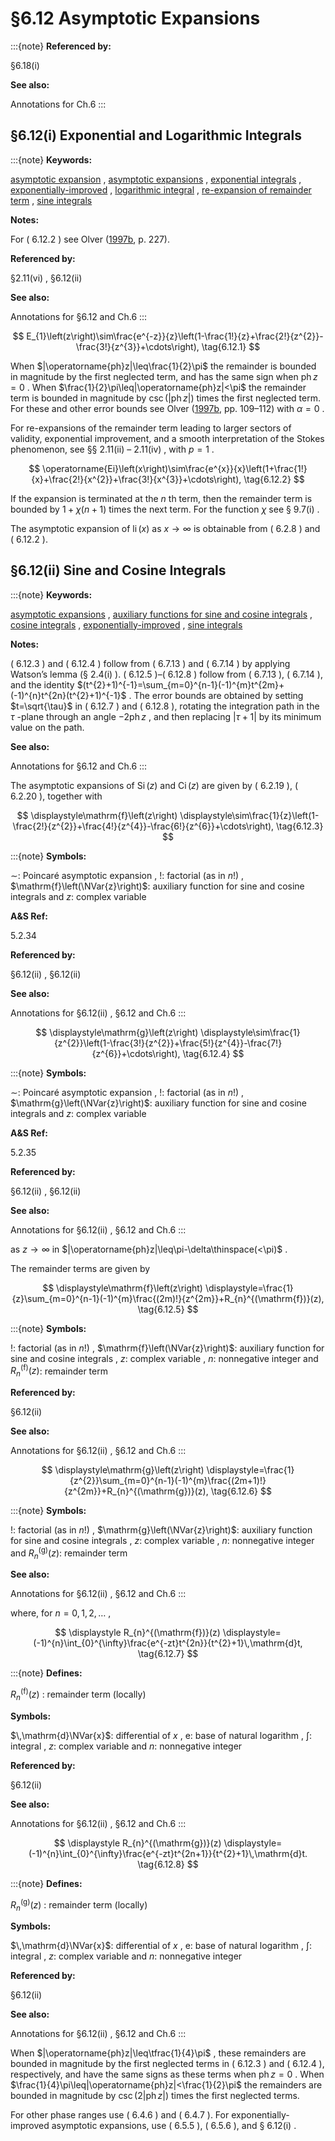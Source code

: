 # §6.12 Asymptotic Expansions

:::{note}
**Referenced by:**

§6.18(i)

**See also:**

Annotations for Ch.6
:::


## §6.12(i) Exponential and Logarithmic Integrals

:::{note}
**Keywords:**

[asymptotic expansion](http://dlmf.nist.gov/search/search?q=asymptotic%20expansion) , [asymptotic expansions](http://dlmf.nist.gov/search/search?q=asymptotic%20expansions) , [exponential integrals](http://dlmf.nist.gov/search/search?q=exponential%20integrals) , [exponentially-improved](http://dlmf.nist.gov/search/search?q=exponentially-improved) , [logarithmic integral](http://dlmf.nist.gov/search/search?q=logarithmic%20integral) , [re-expansion of remainder term](http://dlmf.nist.gov/search/search?q=re-expansion%20of%20remainder%20term) , [sine integrals](http://dlmf.nist.gov/search/search?q=sine%20integrals)

**Notes:**

For ( 6.12.2 ) see Olver ([1997b](./bib/O.html#bib1809 "Asymptotics and Special Functions"), p. 227).

**Referenced by:**

§2.11(vi) , §6.12(ii)

**See also:**

Annotations for §6.12 and Ch.6
:::


<a id="E1"></a>
$$
E_{1}\left(z\right)\sim\frac{e^{-z}}{z}\left(1-\frac{1!}{z}+\frac{2!}{z^{2}}-\frac{3!}{z^{3}}+\cdots\right), \tag{6.12.1}
$$

When $|\operatorname{ph}z|\leq\frac{1}{2}\pi$ the remainder is bounded in magnitude by the first neglected term, and has the same sign when $\operatorname{ph}z=0$ . When $\frac{1}{2}\pi\leq|\operatorname{ph}z|<\pi$ the remainder term is bounded in magnitude by $\csc\left(|\operatorname{ph}z|\right)$ times the first neglected term. For these and other error bounds see Olver ([1997b](./bib/O.html#bib1809 "Asymptotics and Special Functions"), pp. 109–112) with $\alpha=0$ .

For re-expansions of the remainder term leading to larger sectors of validity, exponential improvement, and a smooth interpretation of the Stokes phenomenon, see §§ 2.11(ii) – 2.11(iv) , with $p=1$ .


<a id="E2"></a>
$$
\operatorname{Ei}\left(x\right)\sim\frac{e^{x}}{x}\left(1+\frac{1!}{x}+\frac{2!}{x^{2}}+\frac{3!}{x^{3}}+\cdots\right), \tag{6.12.2}
$$

If the expansion is terminated at the $n$ th term, then the remainder term is bounded by $1+\chi(n+1)$ times the next term. For the function $\chi$ see § 9.7(i) .

The asymptotic expansion of $\operatorname{li}\left(x\right)$ as $x\to\infty$ is obtainable from ( 6.2.8 ) and ( 6.12.2 ).


## §6.12(ii) Sine and Cosine Integrals

:::{note}
**Keywords:**

[asymptotic expansions](http://dlmf.nist.gov/search/search?q=asymptotic%20expansions) , [auxiliary functions for sine and cosine integrals](http://dlmf.nist.gov/search/search?q=auxiliary%20functions%20for%20sine%20and%20cosine%20integrals) , [cosine integrals](http://dlmf.nist.gov/search/search?q=cosine%20integrals) , [exponentially-improved](http://dlmf.nist.gov/search/search?q=exponentially-improved) , [sine integrals](http://dlmf.nist.gov/search/search?q=sine%20integrals)

**Notes:**

( 6.12.3 ) and ( 6.12.4 ) follow from ( 6.7.13 ) and ( 6.7.14 ) by applying Watson’s lemma (§ 2.4(i) ). ( 6.12.5 )–( 6.12.8 ) follow from ( 6.7.13 ), ( 6.7.14 ), and the identity $(t^{2}+1)^{-1}=\sum_{m=0}^{n-1}(-1)^{m}t^{2m}+(-1)^{n}t^{2n}(t^{2}+1)^{-1}$ . The error bounds are obtained by setting $t=\sqrt{\tau}$ in ( 6.12.7 ) and ( 6.12.8 ), rotating the integration path in the $\tau$ -plane through an angle $-2\operatorname{ph}z$ , and then replacing $|\tau+1|$ by its minimum value on the path.

**See also:**

Annotations for §6.12 and Ch.6
:::

The asymptotic expansions of $\operatorname{Si}\left(z\right)$ and $\operatorname{Ci}\left(z\right)$ are given by ( 6.2.19 ), ( 6.2.20 ), together with

<a id="EGx1"></a>

$$
\displaystyle\mathrm{f}\left(z\right) \displaystyle\sim\frac{1}{z}\left(1-\frac{2!}{z^{2}}+\frac{4!}{z^{4}}-\frac{6!}{z^{6}}+\cdots\right), \tag{6.12.3}
$$

:::{note}
**Symbols:**

$\sim$: Poincaré asymptotic expansion , $!$: factorial (as in $n!$) , $\mathrm{f}\left(\NVar{z}\right)$: auxiliary function for sine and cosine integrals and $z$: complex variable

**A&S Ref:**

5.2.34

**Referenced by:**

§6.12(ii) , §6.12(ii)

**See also:**

Annotations for §6.12(ii) , §6.12 and Ch.6
:::

$$
\displaystyle\mathrm{g}\left(z\right) \displaystyle\sim\frac{1}{z^{2}}\left(1-\frac{3!}{z^{2}}+\frac{5!}{z^{4}}-\frac{7!}{z^{6}}+\cdots\right), \tag{6.12.4}
$$

:::{note}
**Symbols:**

$\sim$: Poincaré asymptotic expansion , $!$: factorial (as in $n!$) , $\mathrm{g}\left(\NVar{z}\right)$: auxiliary function for sine and cosine integrals and $z$: complex variable

**A&S Ref:**

5.2.35

**Referenced by:**

§6.12(ii) , §6.12(ii)

**See also:**

Annotations for §6.12(ii) , §6.12 and Ch.6
:::

as $z\to\infty$ in $|\operatorname{ph}z|\leq\pi-\delta\thinspace(<\pi)$ .

The remainder terms are given by

<a id="EGx2"></a>

$$
\displaystyle\mathrm{f}\left(z\right) \displaystyle=\frac{1}{z}\sum_{m=0}^{n-1}(-1)^{m}\frac{(2m)!}{z^{2m}}+R_{n}^{(\mathrm{f})}(z), \tag{6.12.5}
$$

:::{note}
**Symbols:**

$!$: factorial (as in $n!$) , $\mathrm{f}\left(\NVar{z}\right)$: auxiliary function for sine and cosine integrals , $z$: complex variable , $n$: nonnegative integer and $R_{n}^{(\mathrm{f})}(z)$: remainder term

**Referenced by:**

§6.12(ii)

**See also:**

Annotations for §6.12(ii) , §6.12 and Ch.6
:::

$$
\displaystyle\mathrm{g}\left(z\right) \displaystyle=\frac{1}{z^{2}}\sum_{m=0}^{n-1}(-1)^{m}\frac{(2m+1)!}{z^{2m}}+R_{n}^{(\mathrm{g})}(z), \tag{6.12.6}
$$

:::{note}
**Symbols:**

$!$: factorial (as in $n!$) , $\mathrm{g}\left(\NVar{z}\right)$: auxiliary function for sine and cosine integrals , $z$: complex variable , $n$: nonnegative integer and $R_{n}^{(\mathrm{g})}(z)$: remainder term

**See also:**

Annotations for §6.12(ii) , §6.12 and Ch.6
:::

where, for $n=0,1,2,\dots$ ,

<a id="EGx3"></a>

$$
\displaystyle R_{n}^{(\mathrm{f})}(z) \displaystyle=(-1)^{n}\int_{0}^{\infty}\frac{e^{-zt}t^{2n}}{t^{2}+1}\,\mathrm{d}t, \tag{6.12.7}
$$

:::{note}
**Defines:**

$R_{n}^{(\mathrm{f})}(z)$ : remainder term (locally)

**Symbols:**

$\,\mathrm{d}\NVar{x}$: differential of $x$ , $\mathrm{e}$: base of natural logarithm , $\int$: integral , $z$: complex variable and $n$: nonnegative integer

**Referenced by:**

§6.12(ii)

**See also:**

Annotations for §6.12(ii) , §6.12 and Ch.6
:::

$$
\displaystyle R_{n}^{(\mathrm{g})}(z) \displaystyle=(-1)^{n}\int_{0}^{\infty}\frac{e^{-zt}t^{2n+1}}{t^{2}+1}\,\mathrm{d}t. \tag{6.12.8}
$$

:::{note}
**Defines:**

$R_{n}^{(\mathrm{g})}(z)$ : remainder term (locally)

**Symbols:**

$\,\mathrm{d}\NVar{x}$: differential of $x$ , $\mathrm{e}$: base of natural logarithm , $\int$: integral , $z$: complex variable and $n$: nonnegative integer

**Referenced by:**

§6.12(ii)

**See also:**

Annotations for §6.12(ii) , §6.12 and Ch.6
:::

When $|\operatorname{ph}z|\leq\tfrac{1}{4}\pi$ , these remainders are bounded in magnitude by the first neglected terms in ( 6.12.3 ) and ( 6.12.4 ), respectively, and have the same signs as these terms when $\operatorname{ph}z=0$ . When $\frac{1}{4}\pi\leq|\operatorname{ph}z|<\frac{1}{2}\pi$ the remainders are bounded in magnitude by $\csc\left(2|\operatorname{ph}z|\right)$ times the first neglected terms.

For other phase ranges use ( 6.4.6 ) and ( 6.4.7 ). For exponentially-improved asymptotic expansions, use ( 6.5.5 ), ( 6.5.6 ), and § 6.12(i) .
